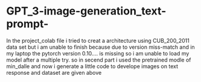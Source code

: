 # GPT_3-image-generation_text-prompt-
In the project_colab file i tried to creat a architecture using CUB_200_2011 data set but i am unable to finish because due to version miss-match and in  my laptop the pytorch version 0.10.... is missing so i am unable to load my model after a multiple try. 
so in secend part i used the pretrained modle of min_dalle and now i generate a little code to develope images on text response 
and dataset are given above 
